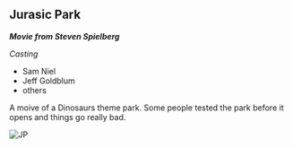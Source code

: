 ## Jurasic Park

**_Movie from Steven Spielberg_**

_Casting_
* Sam Niel  
* Jeff Goldblum  
* others  

A moive of a Dinosaurs theme park. Some people tested the park before it opens and things go really bad.

![JP](https://static.posters.cz/image/1300/leinwand-jurassic-park-classic-logo-i111309.jpg)
